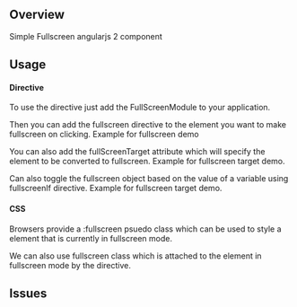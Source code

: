 ## Overview
Simple Fullscreen angularjs 2 component

## Usage

#### Directive
To use the directive just add the FullScreenModule to your application.

Then you can add the fullscreen directive to the element you want to make fullscreen on clicking. Example for fullscreen demo

You can also add the fullScreenTarget attribute which will specify the element to be converted to fullscreen.
Example for fullscreen target demo.

Can also toggle the fullscreen object based on the value of a variable using fullscreenIf directive. Example for fullscreen target demo.

#### CSS
Browsers provide a :fullscreen psuedo class which can be used to style a element that is currently in fullscreen mode.


We can also use fullscreen class which is attached to the element in fullscreen mode by the directive.

## Issues





